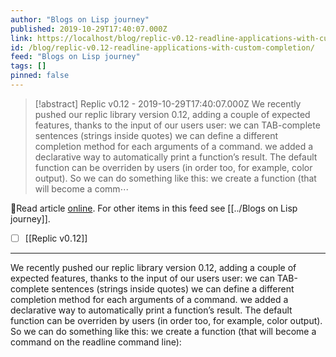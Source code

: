 ```yaml
---
author: "Blogs on Lisp journey"
published: 2019-10-29T17:40:07.000Z
link: https://localhost/blog/replic-v0.12-readline-applications-with-custom-completion/
id: /blog/replic-v0.12-readline-applications-with-custom-completion/
feed: "Blogs on Lisp journey"
tags: []
pinned: false
---
```

> [!abstract] Replic v0.12 - 2019-10-29T17:40:07.000Z
> We recently pushed our replic library version 0.12, adding a couple of expected features, thanks to the input of our users user: we can TAB-complete sentences (strings inside quotes) we can define a different completion method for each arguments of a command. we added a declarative way to automatically print a function’s result. The default function can be overriden by users (in order too, for example, color output). So we can do something like this: we create a function (that will become a comm⋯

🔗Read article [online](https://localhost/blog/replic-v0.12-readline-applications-with-custom-completion/). For other items in this feed see [[../Blogs on Lisp journey]].

- [ ] [[Replic v0․12]]
- - -
We recently pushed our replic library version 0.12, adding a couple of expected features, thanks to the input of our users user: we can TAB-complete sentences (strings inside quotes) we can define a different completion method for each arguments of a command. we added a declarative way to automatically print a function’s result. The default function can be overriden by users (in order too, for example, color output). So we can do something like this: we create a function (that will become a command on the readline command line):
